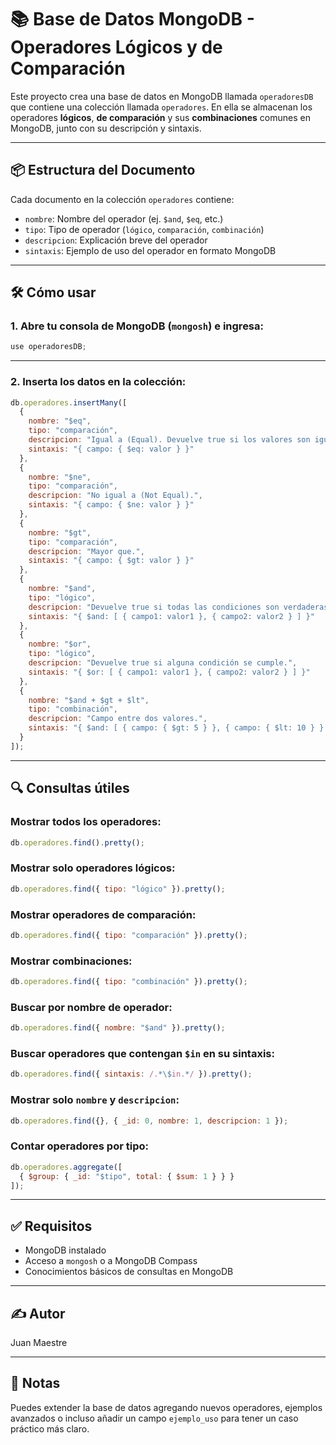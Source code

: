 # 📚 Base de Datos MongoDB - Operadores Lógicos y de Comparación

Este proyecto crea una base de datos en MongoDB llamada `operadoresDB` que contiene una colección llamada `operadores`. En ella se almacenan los operadores **lógicos**, **de comparación** y sus **combinaciones** comunes en MongoDB, junto con su descripción y sintaxis.

---

## 📦 Estructura del Documento

Cada documento en la colección `operadores` contiene:

- `nombre`: Nombre del operador (ej. `$and`, `$eq`, etc.)
- `tipo`: Tipo de operador (`lógico`, `comparación`, `combinación`)
- `descripcion`: Explicación breve del operador
- `sintaxis`: Ejemplo de uso del operador en formato MongoDB

---

## 🛠️ Cómo usar

### 1. Abre tu consola de MongoDB (`mongosh`) e ingresa:

```js
use operadoresDB;
```

---

### 2. Inserta los datos en la colección:

```js
db.operadores.insertMany([
  {
    nombre: "$eq",
    tipo: "comparación",
    descripcion: "Igual a (Equal). Devuelve true si los valores son iguales.",
    sintaxis: "{ campo: { $eq: valor } }"
  },
  {
    nombre: "$ne",
    tipo: "comparación",
    descripcion: "No igual a (Not Equal).",
    sintaxis: "{ campo: { $ne: valor } }"
  },
  {
    nombre: "$gt",
    tipo: "comparación",
    descripcion: "Mayor que.",
    sintaxis: "{ campo: { $gt: valor } }"
  },
  {
    nombre: "$and",
    tipo: "lógico",
    descripcion: "Devuelve true si todas las condiciones son verdaderas.",
    sintaxis: "{ $and: [ { campo1: valor1 }, { campo2: valor2 } ] }"
  },
  {
    nombre: "$or",
    tipo: "lógico",
    descripcion: "Devuelve true si alguna condición se cumple.",
    sintaxis: "{ $or: [ { campo1: valor1 }, { campo2: valor2 } ] }"
  },
  {
    nombre: "$and + $gt + $lt",
    tipo: "combinación",
    descripcion: "Campo entre dos valores.",
    sintaxis: "{ $and: [ { campo: { $gt: 5 } }, { campo: { $lt: 10 } } ] }"
  }
]);
```

---

## 🔍 Consultas útiles

### Mostrar todos los operadores:
```js
db.operadores.find().pretty();
```

### Mostrar solo operadores lógicos:
```js
db.operadores.find({ tipo: "lógico" }).pretty();
```

### Mostrar operadores de comparación:
```js
db.operadores.find({ tipo: "comparación" }).pretty();
```

### Mostrar combinaciones:
```js
db.operadores.find({ tipo: "combinación" }).pretty();
```

### Buscar por nombre de operador:
```js
db.operadores.find({ nombre: "$and" }).pretty();
```

### Buscar operadores que contengan `$in` en su sintaxis:
```js
db.operadores.find({ sintaxis: /.*\$in.*/ }).pretty();
```

### Mostrar solo `nombre` y `descripcion`:
```js
db.operadores.find({}, { _id: 0, nombre: 1, descripcion: 1 });
```

### Contar operadores por tipo:
```js
db.operadores.aggregate([
  { $group: { _id: "$tipo", total: { $sum: 1 } } }
]);
```

---

## ✅ Requisitos

- MongoDB instalado
- Acceso a `mongosh` o a MongoDB Compass
- Conocimientos básicos de consultas en MongoDB

---

## ✍️ Autor

Juan Maestre

---

## 📌 Notas

Puedes extender la base de datos agregando nuevos operadores, ejemplos avanzados o incluso añadir un campo `ejemplo_uso` para tener un caso práctico más claro.
